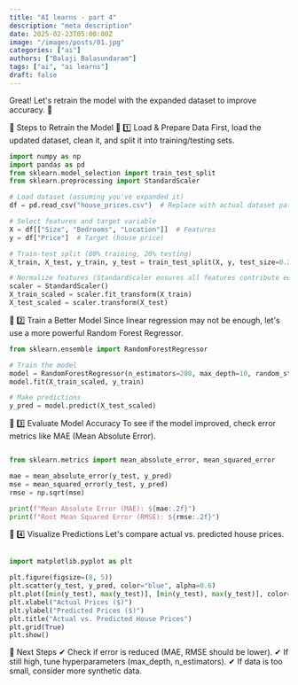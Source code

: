 ```yaml
---
title: "AI learns - part 4"
description: "meta description"
date: 2025-02-23T05:00:00Z
image: "/images/posts/01.jpg"
categories: ["ai"]
authors: ["Balaji Balasundaram"]
tags: ["ai", "ai learns"]
draft: false
---
```

Great! Let's retrain the model with the expanded dataset to improve accuracy. 🚀

🔄 Steps to Retrain the Model
📌 1️⃣ Load & Prepare Data
First, load the updated dataset, clean it, and split it into training/testing sets.

```python
import numpy as np
import pandas as pd
from sklearn.model_selection import train_test_split
from sklearn.preprocessing import StandardScaler

# Load dataset (assuming you've expanded it)
df = pd.read_csv("house_prices.csv")  # Replace with actual dataset path

# Select features and target variable
X = df[["Size", "Bedrooms", "Location"]]  # Features
y = df["Price"]  # Target (house price)

# Train-test split (80% training, 20% testing)
X_train, X_test, y_train, y_test = train_test_split(X, y, test_size=0.2, random_state=42)

# Normalize features (StandardScaler ensures all features contribute equally)
scaler = StandardScaler()
X_train_scaled = scaler.fit_transform(X_train)
X_test_scaled = scaler.transform(X_test)
```

📌 2️⃣ Train a Better Model
Since linear regression may not be enough, let's use a more powerful Random Forest Regressor.

```python
from sklearn.ensemble import RandomForestRegressor

# Train the model
model = RandomForestRegressor(n_estimators=200, max_depth=10, random_state=42)
model.fit(X_train_scaled, y_train)

# Make predictions
y_pred = model.predict(X_test_scaled)
```
📌 3️⃣ Evaluate Model Accuracy
To see if the model improved, check error metrics like MAE (Mean Absolute Error).

```python

from sklearn.metrics import mean_absolute_error, mean_squared_error

mae = mean_absolute_error(y_test, y_pred)
mse = mean_squared_error(y_test, y_pred)
rmse = np.sqrt(mse)

print(f"Mean Absolute Error (MAE): ${mae:.2f}")
print(f"Root Mean Squared Error (RMSE): ${rmse:.2f}")
```
📌 4️⃣ Visualize Predictions
Let's compare actual vs. predicted house prices.

```python

import matplotlib.pyplot as plt

plt.figure(figsize=(8, 5))
plt.scatter(y_test, y_pred, color="blue", alpha=0.6)
plt.plot([min(y_test), max(y_test)], [min(y_test), max(y_test)], color="red", linestyle="dashed")
plt.xlabel("Actual Prices ($)")
plt.ylabel("Predicted Prices ($)")
plt.title("Actual vs. Predicted House Prices")
plt.grid(True)
plt.show()
```
🚀 Next Steps
✔ Check if error is reduced (MAE, RMSE should be lower).
✔ If still high, tune hyperparameters (max_depth, n_estimators).
✔ If data is too small, consider more synthetic data.